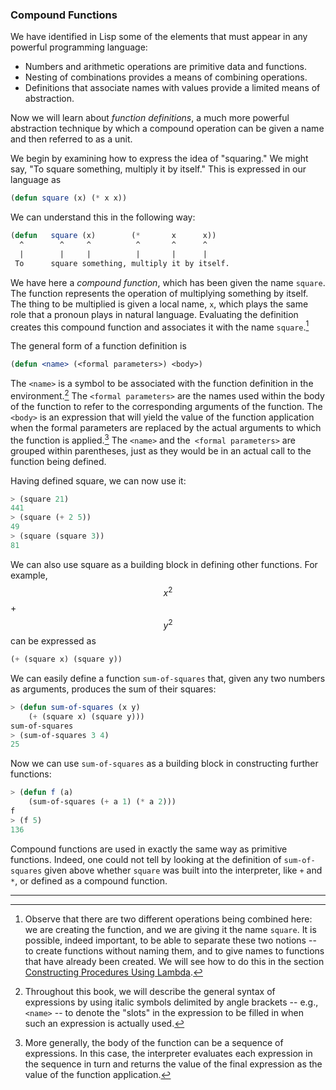 ### Compound Functions

We have identified in Lisp some of the elements that must appear in any powerful programming language:

* Numbers and arithmetic operations are primitive data and functions.
* Nesting of combinations provides a means of combining operations.
* Definitions that associate names with values provide a limited means of abstraction.

Now we will learn about *function definitions*, a much more powerful abstraction technique by which a compound operation can be given a name and then referred to as a unit.

We begin by examining how to express the idea of "squaring." We might say, "To square something, multiply it by itself." This is expressed in our language as

```lisp
(defun square (x) (* x x))
```

We can understand this in the following way:

```lisp
(defun   square (x)        (*       x      x))
  ^        ^     ^          ^       ^      ^
  |        |     |          |       |      |
 To      square something, multiply it by itself.
```

We have here a *compound function*, which has been given the name ``square``. The function represents the operation of multiplying something by itself. The thing to be multiplied is given a local name, ``x``, which plays the same role that a pronoun plays in natural language. Evaluating the definition creates this compound function and associates it with the name ``square``.[^1]

The general form of a function definition is

```lisp
(defun <name> (<formal parameters>) <body>)
```

The ``<name>`` is a symbol to be associated with the function definition in the environment.[^2] The ``<formal parameters>`` are the names used within the body of the function to refer to the corresponding arguments of the function. The ``<body>`` is an expression that will yield the value of the function application when the formal parameters are replaced by the actual arguments to which the function is applied.[^3] The ``<name>`` and the`` <formal parameters>`` are grouped within parentheses, just as they would be in an actual call to the function being defined.

Having defined square, we can now use it:

```lisp
> (square 21)
441
> (square (+ 2 5))
49
> (square (square 3))
81
```

We can also use square as a building block in defining other functions. For example, $$x^2$$ + $$y^2$$ can be expressed as

```lisp
(+ (square x) (square y))
```

We can easily define a function ``sum-of-squares`` that, given any two numbers as arguments, produces the sum of their squares:

 ```lisp
> (defun sum-of-squares (x y)
     (+ (square x) (square y)))
sum-of-squares
> (sum-of-squares 3 4)
25
```

Now we can use ``sum-of-squares`` as a building block in constructing further functions:

```lisp
> (defun f (a)
    (sum-of-squares (+ a 1) (* a 2)))
f
> (f 5)
136
```

Compound functions are used in exactly the same way as primitive functions.
Indeed, one could not tell by looking at the definition of ``sum-of-squares``
given above whether ``square`` was built into the interpreter, like ``+`` and
``*``, or defined as a compound function.

----

[^1]: Observe that there are two different operations being combined here: we
are creating the function, and we are giving it the name ``square``. It is
possible, indeed important, to be able to separate these two notions -- to
create functions without naming them, and to give names to functions that have
already been created. We will see how to do this in the section [Constructing
Procedures Using Lambda]().

[^2]: Throughout this book, we will describe the general syntax of expressions
by using italic symbols delimited by angle brackets -- e.g., ``<name>`` -- to
denote the "slots" in the expression to be filled in when such an expression is
actually used.

[^3]: More generally, the body of the function can be a sequence of
expressions. In this case, the interpreter evaluates each expression in the
sequence in turn and returns the value of the final expression as the value of
the function application.





